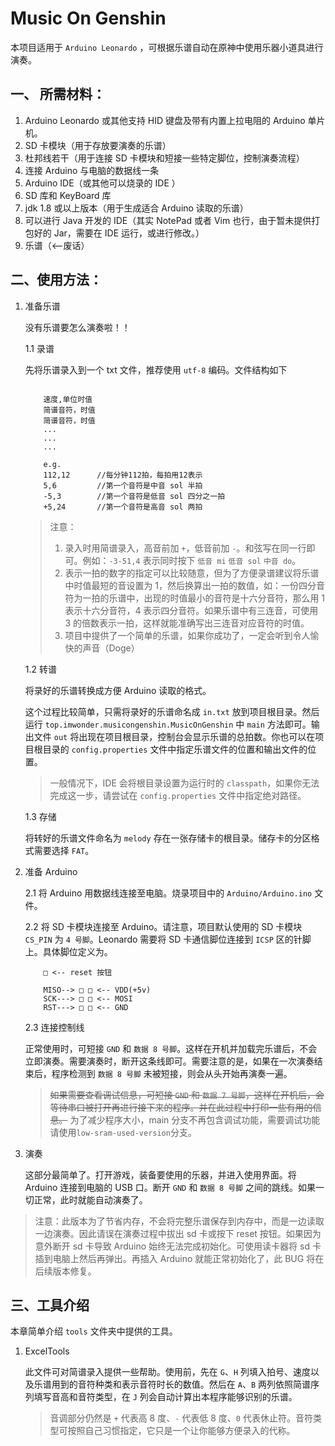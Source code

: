 # Music On Genshin

本项目适用于 `Arduino Leonardo` ，可根据乐谱自动在原神中使用乐器小道具进行演奏。

## 一、 所需材料：

1. Arduino Leonardo 或其他支持 HID 键盘及带有内置上拉电阻的 Arduino 单片机。
2. SD 卡模块（用于存放要演奏的乐谱）
3. 杜邦线若干（用于连接 SD 卡模块和短接一些特定脚位，控制演奏流程）
4. 连接 Arduino 与电脑的数据线一条
5. Arduino IDE（或其他可以烧录的 IDE ）
6. SD 库和 KeyBoard 库
7. jdk 1.8 或以上版本（用于生成适合 Arduino 读取的乐谱）
8. 可以进行 Java 开发的 IDE（其实 NotePad 或者 Vim 也行，由于暂未提供打包好的 Jar，需要在 IDE 运行，或进行修改。）
9. 乐谱（<--废话）

## 二、使用方法：

1. 准备乐谱

    没有乐谱要怎么演奏啦！！

    1.1 录谱

    先将乐谱录入到一个 txt 文件，推荐使用 `utf-8` 编码。文件结构如下

    ```text

        速度,单位时值
        简谱音符，时值
        简谱音符，时值
        ...
        ...
        ...

        e.g.
        112,12      //每分钟112拍，每拍用12表示
        5,6         //第一个音符是中音 sol 半拍
        -5,3        //第一个音符是低音 sol 四分之一拍
        +5,24       //第一个音符是高音 sol 两拍

    ```

    > 注意：
    >
    > 1. 录入时用简谱录入，高音前加 `+`，低音前加 `-`。和弦写在同一行即可。例如：`-3-51,4` 表示同时按下 `低音 mi` `低音 sol` `中音 do`。
    > 2. 表示一拍的数字的指定可以比较随意，但为了方便录谱建议将乐谱中时值最短的音设置为 1，然后换算出一拍的数值，如：一份四分音符为一拍的乐谱中，出现的时值最小的音符是十六分音符，那么用 1 表示十六分音符，4 表示四分音符。如果乐谱中有三连音，可使用 3 的倍数表示一拍，这样就能准确写出三连音对应音符的时值。
    > 3. 项目中提供了一个简单的乐谱，如果你成功了，一定会听到令人愉快的声音（Doge）

    1.2 转谱

    将录好的乐谱转换成方便 Arduino 读取的格式。

    这个过程比较简单，只需将录好的乐谱命名成 `in.txt` 放到项目根目录。然后运行 `top.imwonder.musicongenshin.MusicOnGenshin` 中 `main` 方法即可。输出文件 `out` 将出现在项目根目录，控制台会显示乐谱的总拍数。你也可以在项目根目录的 `config.properties` 文件中指定乐谱文件的位置和输出文件的位置。

    > 一般情况下，IDE 会将根目录设置为运行时的 `classpath`，如果你无法完成这一步，请尝试在 `config.properties` 文件中指定绝对路径。

    1.3 存储

    将转好的乐谱文件命名为 `melody` 存在一张存储卡的根目录。储存卡的分区格式需要选择 `FAT`。

2. 准备 Arduino

    2.1 将 Arduino 用数据线连接至电脑。烧录项目中的 `Arduino/Arduino.ino` 文件。

    2.2 将 SD 卡模块连接至 Arduino。请注意，项目默认使用的 SD 卡模块`CS_PIN` 为 `4 号脚`。Leonardo 需要将 SD 卡通信脚位连接到 `ICSP` 区的针脚上。具体脚位定义为。

    ```
        □ <-- reset 按钮

        MISO--> □ □ <-- VDD(+5v)
        SCK---> □ □ <-- MOSI
        RST---> □ □ <-- GND

    ```

    2.3 连接控制线

    正常使用时，可短接 `GND` 和 `数据 8 号脚`。这样在开机并加载完乐谱后，不会立即演奏。需要演奏时，断开这条线即可。需要注意的是，如果在一次演奏结束后，程序检测到 `数据 8 号脚` 未被短接，则会从头开始再演奏一遍。

    > ~~如果需要查看调试信息，可短接 `GND` 和 `数据 7 号脚`，这样在开机后，会等待串口被打开再进行接下来的程序。并在此过程中打印一些有用的信息。~~ 为了减少程序大小，main 分支不再包含调试功能，需要调试功能请使用`low-sram-used-version`分支。

3. 演奏

    这部分最简单了。打开游戏，装备要使用的乐器，并进入使用界面。将 Arduino 连接到电脑的 USB 口。断开 `GND` 和 `数据 8 号脚` 之间的跳线。如果一切正常，此时就能自动演奏了。

> 注意：此版本为了节省内存，不会将完整乐谱保存到内存中，而是一边读取一边演奏。因此请误在演奏过程中拔出 sd 卡或按下 reset 按钮。如果因为意外断开 sd 卡导致 Arduino 始终无法完成初始化。可使用读卡器将 sd 卡插到电脑上然后再弹出。再插入 Arduino 就能正常初始化了，此 BUG 将在后续版本修复。


## 三、工具介绍

本章简单介绍 `tools` 文件夹中提供的工具。

1. ExcelTools

    此文件可对简谱录入提供一些帮助。使用前，先在 `G`、`H` 列填入拍号、速度以及乐谱用到的音符种类和表示音符时长的数值。然后在 `A`、`B` 两列依照简谱序列填写音高和音符类型，在 `J` 列会自动计算出本程序能够识别的乐谱。

    > 音调部分仍然是 `+` 代表高 8 度、`-` 代表低 8 度、`0` 代表休止符。音符类型可按照自己习惯指定，它只是一个让你能够方便录入的代称。 
